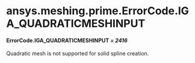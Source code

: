 <a id="ansys-meshing-prime-errorcode-iga-quadraticmeshinput"></a>

# ansys.meshing.prime.ErrorCode.IGA_QUADRATICMESHINPUT

<a id="ansys.meshing.prime.ErrorCode.IGA_QUADRATICMESHINPUT"></a>

#### ErrorCode.IGA_QUADRATICMESHINPUT *= 2416*

Quadratic mesh is not supported for solid spline creation.

<!-- !! processed by numpydoc !! -->
